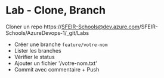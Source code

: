 # Lab - Clone, Branch

 Cloner un repo
    https://SFEIR-Schools@dev.azure.com/SFEIR-Schools/AzureDevops-1/_git/Labs

- Créer une branche 
    `feature/votre-nom`
- Lister les branches
- Vérifier le status
- Ajouter un fichier '/votre-nom.txt'
- Commit avec commentaire + Push

